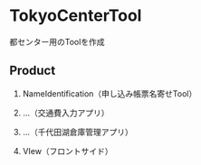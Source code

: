 # TokyoCenterTool
都センター用のToolを作成

## Product
1. NameIdentification（申し込み帳票名寄せTool）

2. …（交通費入力アプリ）

3. …（千代田湖倉庫管理アプリ）

4. VIew（フロントサイド）


